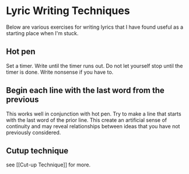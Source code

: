 ---
---
# Lyric Writing Techniques
Below are various exercises for writing lyrics that I have found useful as a starting place when I'm stuck.

## Hot pen
Set a timer. Write until the timer runs out. Do not let yourself stop until the timer is done. Write nonsense if you have to.

## Begin each line with the last word from the previous
This works well in conjunction with hot pen. Try to make a line that starts with the last word of the prior line. This create an artificial sense of continuity and may reveal relationships between ideas that you have not previously considered.

## Cutup technique
see [[Cut-up Technique]] for more.
